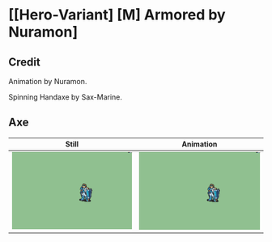 # [\[Hero-Variant\] \[M\] Armored by Nuramon]

## Credit

Animation by Nuramon.

Spinning Handaxe by Sax-Marine.
	
## Axe

| Still | Animation |
| :---: | :-------: |
| ![Axe still](./Axe_000.png) | ![Axe animation](./Axe.gif) |
